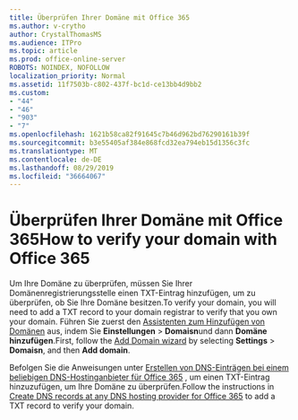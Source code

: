 ```yaml
---
title: Überprüfen Ihrer Domäne mit Office 365
ms.author: v-crytho
author: CrystalThomasMS
ms.audience: ITPro
ms.topic: article
ms.prod: office-online-server
ROBOTS: NOINDEX, NOFOLLOW
localization_priority: Normal
ms.assetid: 11f7503b-c802-437f-bc1d-ce13bb4d9bb2
ms.custom:
- "44"
- "46"
- "903"
- "7"
ms.openlocfilehash: 1621b58ca82f91645c7b46d962bd76290161b39f
ms.sourcegitcommit: b3e55405af384e868fcd32ea794eb15d1356c3fc
ms.translationtype: MT
ms.contentlocale: de-DE
ms.lasthandoff: 08/29/2019
ms.locfileid: "36664067"
---
```

# <a name="how-to-verify-your-domain-with-office-365"></a><span data-ttu-id="21aea-102">Überprüfen Ihrer Domäne mit Office 365</span><span class="sxs-lookup"><span data-stu-id="21aea-102">How to verify your domain with Office 365</span></span>

<span data-ttu-id="21aea-103">Um Ihre Domäne zu überprüfen, müssen Sie Ihrer Domänenregistrierungsstelle einen TXT-Eintrag hinzufügen, um zu überprüfen, ob Sie Ihre Domäne besitzen.</span><span class="sxs-lookup"><span data-stu-id="21aea-103">To verify your domain, you will need to add a TXT record to your domain registrar to verify that you own your domain.</span></span> <span data-ttu-id="21aea-104">Führen Sie zuerst den [Assistenten zum Hinzufügen von Domänen](https://portal.office.com/adminportal/home#/Domains) aus, indem Sie **Einstellungen** \> **Domaisn**und dann **Domäne hinzufügen**.</span><span class="sxs-lookup"><span data-stu-id="21aea-104">First, follow the [Add Domain wizard](https://portal.office.com/adminportal/home#/Domains) by selecting **Settings** \> **Domaisn**, and then **Add domain**.</span></span>
  
<span data-ttu-id="21aea-105">Befolgen Sie die Anweisungen unter [Erstellen von DNS-Einträgen bei einem beliebigen DNS-Hostinganbieter für Office 365](https://docs.microsoft.com/office365/admin/get-help-with-domains/create-dns-records-at-any-dns-hosting-provider) , um einen TXT-Eintrag hinzuzufügen, um Ihre Domäne zu überprüfen.</span><span class="sxs-lookup"><span data-stu-id="21aea-105">Follow the instructions in [Create DNS records at any DNS hosting provider for Office 365](https://docs.microsoft.com/office365/admin/get-help-with-domains/create-dns-records-at-any-dns-hosting-provider) to add a TXT record to verify your domain.</span></span>
  
